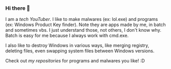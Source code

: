 ### Hi there 👋

I am a *tech YouTuber*. I like to make malwares (ex: lol.exe) and programs (ex: Windows Product Key finder). Note they are apps made by me, in batch and sometimes vbs. I just understand those, not others, I don't know why. Batch is easy for me because I always work with cmd.exe.

I also like to destroy Windows in various ways, like merging registry, deleting files, even swapping system files between Windows versions.

Check out *my repositories* for programs and malwares you like! :D
